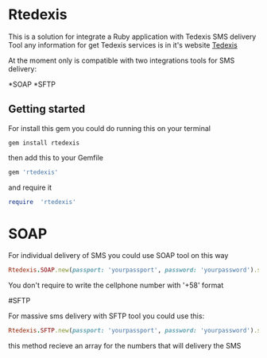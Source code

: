 # Rtedexis

This is a solution for integrate a Ruby application with Tedexis SMS delivery Tool
any information for get Tedexis services is in it's website [Tedexis](http://www.tedexis.com)

At the moment only is compatible with two integrations tools for SMS delivery: 

*SOAP
*SFTP

## Getting started

For install this gem you could do running this on your terminal

```console
gem install rtedexis
```
then add this to your Gemfile 

```ruby
gem 'rtedexis'
```

and require it 

```ruby
require  'rtedexis'
```

# SOAP

For individual delivery of SMS you could use SOAP tool on this way


```ruby
Rtedexis.SOAP.new(passport: 'yourpassport', password: 'yourpassword').send('4125491920', 'Text Here!')
```

You don't require to write the cellphone number with '+58' format

#SFTP

For massive sms delivery with SFTP tool you could use this:

```ruby
Rtedexis.SFTP.new(passport: 'yourpassport', password: 'yourpassword').send(['4125491920', '4168605522'], 'Text here')
```
this method recieve an array for the numbers that will delivery the SMS

